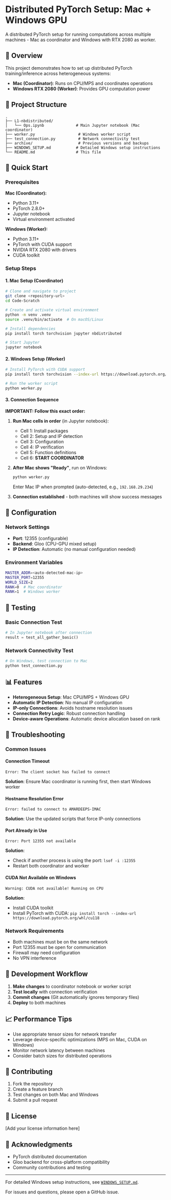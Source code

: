 # Distributed PyTorch Setup: Mac + Windows GPU

A distributed PyTorch setup for running computations across multiple machines - Mac as coordinator and Windows with RTX 2080 as worker.

## 🎯 Overview

This project demonstrates how to set up distributed PyTorch training/inference across heterogeneous systems:
- **Mac (Coordinator)**: Runs on CPU/MPS and coordinates operations
- **Windows RTX 2080 (Worker)**: Provides GPU computation power

## 📁 Project Structure

```
.
├── L1-nbdistributed/
│   └── Ops.ipynb              # Main Jupyter notebook (Mac coordinator)
├── worker.py                   # Windows worker script
├── test_connection.py          # Network connectivity test
├── archive/                    # Previous versions and backups
├── WINDOWS_SETUP.md           # Detailed Windows setup instructions
└── README.md                  # This file
```

## 🚀 Quick Start

### Prerequisites

**Mac (Coordinator):**
- Python 3.11+
- PyTorch 2.8.0+
- Jupyter notebook
- Virtual environment activated

**Windows (Worker):**
- Python 3.11+
- PyTorch with CUDA support
- NVIDIA RTX 2080 with drivers
- CUDA toolkit

### Setup Steps

#### 1. Mac Setup (Coordinator)

```bash
# Clone and navigate to project
git clone <repository-url>
cd Code-Scratch

# Create and activate virtual environment
python -m venv .venv
source .venv/bin/activate  # On macOS/Linux

# Install dependencies
pip install torch torchvision jupyter nbdistributed

# Start Jupyter
jupyter notebook
```

#### 2. Windows Setup (Worker)

```bash
# Install PyTorch with CUDA support
pip install torch torchvision --index-url https://download.pytorch.org/whl/cu118

# Run the worker script
python worker.py
```

#### 3. Connection Sequence

**IMPORTANT: Follow this exact order:**

1. **Run Mac cells in order** (in Jupyter notebook):
   - Cell 1: Install packages
   - Cell 2: Setup and IP detection  
   - Cell 3: Configuration
   - Cell 4: IP verification
   - Cell 5: Function definitions
   - Cell 6: **START COORDINATOR** 

2. **After Mac shows "Ready"**, run on Windows:
   ```bash
   python worker.py
   ```
   Enter Mac IP when prompted (auto-detected, e.g., `192.168.29.234`)

3. **Connection established** - both machines will show success messages

## 🔧 Configuration

### Network Settings
- **Port**: 12355 (configurable)
- **Backend**: Gloo (CPU-GPU mixed setup)
- **IP Detection**: Automatic (no manual configuration needed)

### Environment Variables
```bash
MASTER_ADDR=<auto-detected-mac-ip>
MASTER_PORT=12355
WORLD_SIZE=2
RANK=0  # Mac coordinator
RANK=1  # Windows worker
```

## 🧪 Testing

### Basic Connection Test
```python
# In Jupyter notebook after connection
result = test_all_gather_basic()
```

### Network Connectivity Test
```bash
# On Windows, test connection to Mac
python test_connection.py
```

## 📊 Features

- **Heterogeneous Setup**: Mac CPU/MPS + Windows GPU
- **Automatic IP Detection**: No manual IP configuration
- **IP-only Connections**: Avoids hostname resolution issues
- **Connection Retry Logic**: Robust connection handling
- **Device-aware Operations**: Automatic device allocation based on rank

## 🐛 Troubleshooting

### Common Issues

#### Connection Timeout
```
Error: The client socket has failed to connect
```
**Solution**: Ensure Mac coordinator is running first, then start Windows worker

#### Hostname Resolution Error
```
Error: failed to connect to AMARDEEPS-IMAC
```
**Solution**: Use the updated scripts that force IP-only connections

#### Port Already in Use
```
Error: Port 12355 not available
```
**Solution**: 
- Check if another process is using the port: `lsof -i :12355`
- Restart both coordinator and worker

#### CUDA Not Available on Windows
```
Warning: CUDA not available! Running on CPU
```
**Solution**: 
- Install CUDA toolkit
- Install PyTorch with CUDA: `pip install torch --index-url https://download.pytorch.org/whl/cu118`

### Network Requirements

- Both machines must be on the same network
- Port 12355 must be open for communication
- Firewall may need configuration
- No VPN interference

## 🔄 Development Workflow

1. **Make changes** to coordinator notebook or worker script
2. **Test locally** with connection verification
3. **Commit changes** (Git automatically ignores temporary files)
4. **Deploy** to both machines

## 📈 Performance Tips

- Use appropriate tensor sizes for network transfer
- Leverage device-specific optimizations (MPS on Mac, CUDA on Windows)
- Monitor network latency between machines
- Consider batch sizes for distributed operations

## 🤝 Contributing

1. Fork the repository
2. Create a feature branch
3. Test changes on both Mac and Windows
4. Submit a pull request

## 📝 License

[Add your license information here]

## 🙏 Acknowledgments

- PyTorch distributed documentation
- Gloo backend for cross-platform compatibility
- Community contributions and testing

---

For detailed Windows setup instructions, see [`WINDOWS_SETUP.md`](WINDOWS_SETUP.md).

For issues and questions, please open a GitHub issue.
